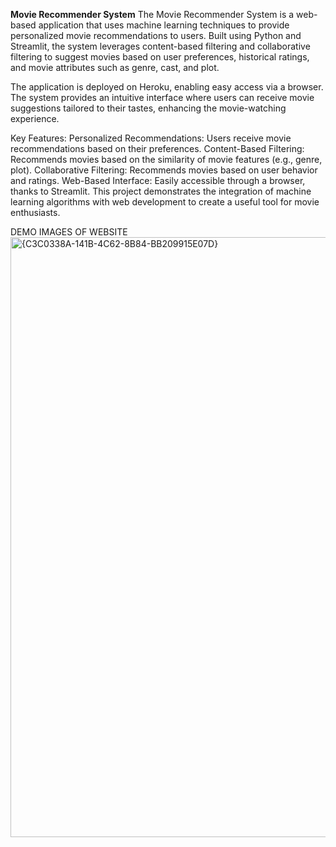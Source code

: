 **Movie Recommender System**
The Movie Recommender System is a web-based application that uses machine learning techniques to provide personalized movie recommendations to users. Built using Python and Streamlit, the system leverages content-based filtering and collaborative filtering to suggest movies based on user preferences, historical ratings, and movie attributes such as genre, cast, and plot.

The application is deployed on Heroku, enabling easy access via a browser. The system provides an intuitive interface where users can receive movie suggestions tailored to their tastes, enhancing the movie-watching experience.

Key Features:
Personalized Recommendations: Users receive movie recommendations based on their preferences.
Content-Based Filtering: Recommends movies based on the similarity of movie features (e.g., genre, plot).
Collaborative Filtering: Recommends movies based on user behavior and ratings.
Web-Based Interface: Easily accessible through a browser, thanks to Streamlit.
This project demonstrates the integration of machine learning algorithms with web development to create a useful tool for movie enthusiasts.

DEMO IMAGES OF WEBSITE
<img width="960" alt="{C3C0338A-141B-4C62-8B84-BB209915E07D}" src="https://github.com/user-attachments/assets/03d75c11-e863-4f00-86f9-4e0388244cd2">
